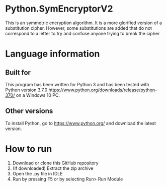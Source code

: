 # Python.SymEncryptorV2
This is an symmetric encryption algorithm. It is a more glorified version of a substitution cipher. However, some substitutions are added that do not correspond to a letter to try and confuse anyone trying to break the cipher

# Language information 
## Built for
This program has been written for Python 3 and has been tested with  
Python version 3.7.0 https://www.python.org/downloads/release/python-370/ 
on a Windows 10 PC. 
## Other versions
To install Python, go to https://www.python.org/ and download the latest version. 
# How to run
1. Download or clone this GitHub repository 
2. (If downloaded) Extract the zip archive
3. Open the .py file in IDLE
4. Run by pressing F5 or by selecting Run> Run Module
